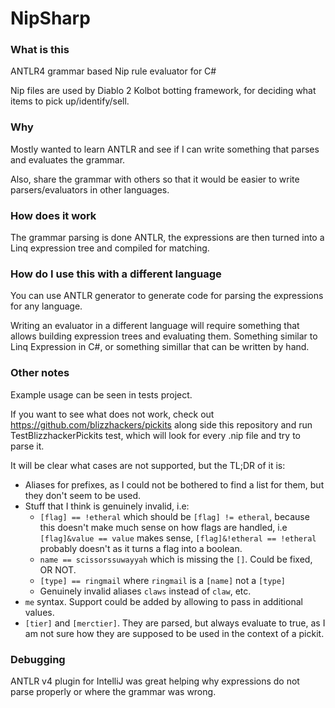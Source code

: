 # NipSharp

### What is this

ANTLR4 grammar based Nip rule evaluator for C#

Nip files are used by Diablo 2 Kolbot botting framework, for deciding what items to pick up/identify/sell.

### Why

Mostly wanted to learn ANTLR and see if I can write something that parses and evaluates the grammar.

Also, share the grammar with others so that it would be easier to write parsers/evaluators in other languages.

### How does it work

The grammar parsing is done ANTLR, the expressions are then turned into a Linq expression tree and compiled for matching.

### How do I use this with a different language

You can use ANTLR generator to generate code for parsing the expressions for any language.

Writing an evaluator in a different language will require something that allows building expression trees and evaluating them.
Something similar to Linq Expression in C#, or something simillar that can be written by hand.

### Other notes

Example usage can be seen in tests project.

If you want to see what does not work, check out https://github.com/blizzhackers/pickits along side this repository and run TestBlizzhackerPickits test,
which will look for every .nip file and try to parse it.

It will be clear what cases are not supported, but the TL;DR of it is:

* Aliases for prefixes, as I could not be bothered to find a list for them, but they don't seem to be used.
* Stuff that I think is genuinely invalid, i.e:
  * `[flag] == !etheral` which should be `[flag] != etheral`, because this doesn't make much sense on how flags are handled, i.e `[flag]&value == value` makes sense, `[flag]&!etheral == !etheral` probably doesn't as it turns a flag into a boolean.
  * `name == scissorssuwayyah` which is missing the `[]`. Could be fixed, OR NOT.
  * `[type] == ringmail` where `ringmail` is a `[name]` not a `[type]`
  * Genuinely invalid aliases `claws` instead of `claw`, etc.
* `me` syntax. Support could be added by allowing to pass in additional values.
* `[tier]` and `[merctier]`. They are parsed, but always evaluate to true, as I am not sure how they are supposed to be used in the context of a pickit.

### Debugging

ANTLR v4 plugin for IntelliJ was great helping why expressions do not parse properly or where the grammar was wrong.
